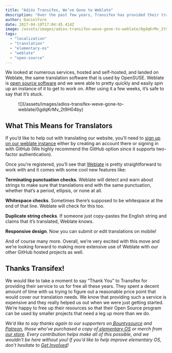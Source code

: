 ```yaml
---
title: "Adiós Transifex, We’ve Gone to Weblate"
description: "Over the past few years, Transifex has provided their translations services to us for free under their Open Source program. However, our usage of their system has far outgrown the program’s intended use case. If we were to be paying customers of the system, we’d fit far above their top tier pricing category at thousands of dollars per month. With this in mind, we had a couple of options: vastly reduce our usage of Transifex to fit the size of our pocket book or find another translations solution."
author: DanielFore
date: 2017-04-10T17:04:45.414Z
image: /assets/images/adios-transifex-weve-gone-to-weblate/0gdqKrMv_2t9H04by
tags:
  - "localization"
  - "translation"
  - "elementary-os"
  - "weblate"
  - "open-source"
---
```


We looked at numerous services, hosted and self-hosted, and landed on Weblate, the same translation software that is used by OpenSUSE. Weblate is [open source software](https://github.com/WeblateOrg/weblate) and we were able to pretty quickly and easily spin up an instance of it to get to work on. After using it a few weeks, it’s safe to say that it’s stuck.

<figure markdown="1">
![](/assets/images/adios-transifex-weve-gone-to-weblate/0gdqKrMv_2t9H04by)
</figure>

## What This Means for Translators

If you’d like to help out with translating our website, you’ll need to [sign up on our weblate instance](https://l10n.elementary.io/accounts/register/) either by creating an account there or signing in with GitHub (We highly recommend the GitHub option since it supports two-factor authentication).

Once you’re registered, you’ll see that [Weblate](https://l10n.elementary.io/projects/) is pretty straightforward to work with and it comes with some cool new features like:

**Terminating punctuation checks**. Weblate will detect and warn about strings to make sure that translations end with the same punctuation, whether that’s a period, ellipsis, or none at all.

**Whitespace checks**. Sometimes there’s supposed to be whitespace at the end of that line. Weblate will check for this too.

**Duplicate string checks**. If someone just copy-pastes the English string and claims that it’s translated, Weblate knows.

**Responsive design**. Now you can submit or edit translations on mobile!

And of course many more. Overall, we’re very excited with this move and we’re looking forward to making more extensive use of Weblate with our other GitHub hosted projects as well.

## Thanks Transifex!

We would like to take a moment to say “Thank You” to Transifex for providing their service to us for free all these years. They spent a decent amount of time with us trying to figure out a reasonable price point that would cover our translation needs. We know that providing such a service is expensive and they really helped us out when we were just getting started. We’re happy to free up their resources so that their Open Source program can be used by smaller projects that need a leg up more than we do.

*We’d like to say thanks again to our supporters on[ Bountysource](https://salt.bountysource.com/teams/elementary) and[ Patreon](https://www.patreon.com/elementary), those who’ve purchased a copy of[ elementary OS](https://elementary.io/) or merch from[ our store](https://elementary.io/store/). Every contribution helps make all of this possible, and we wouldn’t be here without you! If you’d like to help improve elementary OS, don’t hesitate to [Get Involved](https://elementary.io/get-involved)!*